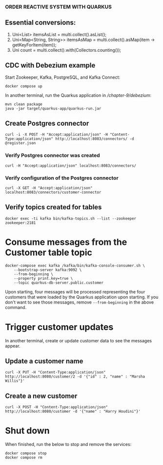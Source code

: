 ### ORDER REACTIVE SYSTEM WITH QUARKUS

## Essential conversions:
1. Uni<List<String>> itemsAsList = multi.collect().asList();
2. Uni<Map<String, String>> itemsAsMap = multi.collect().asMap(item -> getKeyForItem(item));
3. Uni<Long> count = multi.collect().with(Collectors.counting());

## CDC with Debezium example

Start Zookeeper, Kafka, PostgreSQL, and Kafka Connect:

```shell
docker compose up
```

In another terminal, run the Quarkus application in _/chapter-9/debezium_:

```shell
mvn clean package
java -jar target/quarkus-app/quarkus-run.jar
```

## Create Postgres connector

```shell
curl -i -X POST -H "Accept:application/json" -H "Content-Type:application/json" http://localhost:8083/connectors/ -d @register.json
```

### Verify Postgres connector was created

```shell
curl -H "Accept:application/json" localhost:8083/connectors/
```

### Verify configuration of the Postgres connector

```shell
curl -X GET -H "Accept:application/json" localhost:8083/connectors/customer-connector
```

## Verify topics created for tables

```shell
docker exec -ti kafka bin/kafka-topics.sh --list --zookeeper zookeeper:2181
```

# Consume messages from the Customer table topic

```shell
docker-compose exec kafka /kafka/bin/kafka-console-consumer.sh \
    --bootstrap-server kafka:9092 \
    --from-beginning \
    --property print.key=true \
    --topic quarkus-db-server.public.customer
```

Upon starting, four messages will be processed representing the four customers that were loaded
by the Quarkus application upon starting.
If you don't want to see those messages,
remove `--from-beginning` in the above command.

# Trigger customer updates

In another terminal, create or update customer data to see the messages appear.

## Update a customer name

```shell
curl -X PUT -H "Content-Type:application/json" http://localhost:8080/customer/2 -d '{"id" : 2, "name" : "Marsha Willis"}'
```

## Create a new customer

```shell
curl -X POST -H "Content-Type:application/json" http://localhost:8080/customer -d '{"name" : "Harry Houdini"}'
```

# Shut down

When finished, run the below to stop and remove the services:

```shell
docker compose stop
docker compose rm
```